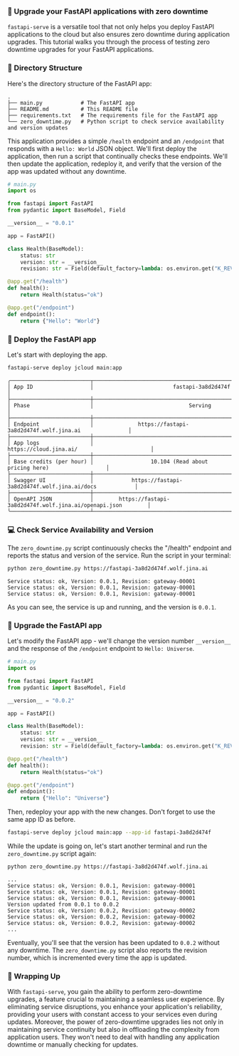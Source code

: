 ### 🔄 Upgrade your FastAPI applications with zero downtime

`fastapi-serve` is a versatile tool that not only helps you deploy FastAPI applications to the cloud but also ensures zero downtime during application upgrades. This tutorial walks you through the process of testing zero downtime upgrades for your FastAPI applications.

### 📁 Directory Structure

Here's the directory structure of the FastAPI app:

```
.
├── main.py            # The FastAPI app
├── README.md          # This README file
├── requirements.txt   # The requirements file for the FastAPI app
└── zero_downtime.py   # Python script to check service availability and version updates
```

This application provides a simple `/health` endpoint and an `/endpoint` that responds with a `Hello: World` JSON object. We'll first deploy the application, then run a script that continually checks these endpoints. We'll then update the application, redeploy it, and verify that the version of the app was updated without any downtime.


```python
# main.py
import os

from fastapi import FastAPI
from pydantic import BaseModel, Field

__version__ = "0.0.1"

app = FastAPI()

class Health(BaseModel):
    status: str
    version: str = __version__
    revision: str = Field(default_factory=lambda: os.environ.get("K_REVISION", "0.0.0"))

@app.get("/health")
def health():
    return Health(status="ok")

@app.get("/endpoint")
def endpoint():
    return {"Hello": "World"}
```

### 🐳 Deploy the FastAPI app

Let's start with deploying the app.

```bash
fastapi-serve deploy jcloud main:app
```

```text
╭─────────────────────────┬────────────────────────────────────────────────────────────────────╮
│ App ID                  │                         fastapi-3a8d2d474f                         │
├─────────────────────────┼────────────────────────────────────────────────────────────────────┤
│ Phase                   │                              Serving                               │
├─────────────────────────┼────────────────────────────────────────────────────────────────────┤
│ Endpoint                │              https://fastapi-3a8d2d474f.wolf.jina.ai               │
├─────────────────────────┼────────────────────────────────────────────────────────────────────┤
│ App logs                │                       https://cloud.jina.ai/                       │
├─────────────────────────┼────────────────────────────────────────────────────────────────────┤
│ Base credits (per hour) │                  10.104 (Read about pricing here)                  │
├─────────────────────────┼────────────────────────────────────────────────────────────────────┤
│ Swagger UI              │            https://fastapi-3a8d2d474f.wolf.jina.ai/docs            │
├─────────────────────────┼────────────────────────────────────────────────────────────────────┤
│ OpenAPI JSON            │        https://fastapi-3a8d2d474f.wolf.jina.ai/openapi.json        │
╰─────────────────────────┴────────────────────────────────────────────────────────────────────╯
```


### 💻 Check Service Availability and Version

The `zero_downtime.py` script continuously checks the "/health" endpoint and reports the status and version of the service. Run the script in your terminal:

```bash
python zero_downtime.py https://fastapi-3a8d2d474f.wolf.jina.ai
```

```text
Service status: ok, Version: 0.0.1, Revision: gateway-00001
Service status: ok, Version: 0.0.1, Revision: gateway-00001
Service status: ok, Version: 0.0.1, Revision: gateway-00001
```

As you can see, the service is up and running, and the version is `0.0.1`.


### 🔄 Upgrade the FastAPI app

Let's modify the FastAPI app - we'll change the version number `__version__` and the response of the `/endpoint` endpoint to `Hello: Universe`.

```python
# main.py
import os

from fastapi import FastAPI
from pydantic import BaseModel, Field

__version__ = "0.0.2"

app = FastAPI()

class Health(BaseModel):
    status: str
    version: str = __version__
    revision: str = Field(default_factory=lambda: os.environ.get("K_REVISION", "0.0.0"))

@app.get("/health")
def health():
    return Health(status="ok")

@app.get("/endpoint")
def endpoint():
    return {"Hello": "Universe"}
```

Then, redeploy your app with the new changes. Don't forget to use the same app ID as before.

```bash
fastapi-serve deploy jcloud main:app --app-id fastapi-3a8d2d474f
```

While the update is going on, let's start another terminal and run the `zero_downtime.py` script again:

```bash
python zero_downtime.py https://fastapi-3a8d2d474f.wolf.jina.ai
```

```text
...
Service status: ok, Version: 0.0.1, Revision: gateway-00001
Service status: ok, Version: 0.0.1, Revision: gateway-00001
Service status: ok, Version: 0.0.1, Revision: gateway-00001
Version updated from 0.0.1 to 0.0.2
Service status: ok, Version: 0.0.2, Revision: gateway-00002
Service status: ok, Version: 0.0.2, Revision: gateway-00002
Service status: ok, Version: 0.0.2, Revision: gateway-00002
...
```

Eventually, you'll see that the version has been updated to `0.0.2` without any downtime. The `zero_downtime.py` script also reports the revision number, which is incremented every time the app is updated.


### 🎯 Wrapping Up

With `fastapi-serve`, you gain the ability to perform zero-downtime upgrades, a feature crucial to maintaining a seamless user experience. By eliminating service disruptions, you enhance your application's reliability, providing your users with constant access to your services even during updates. Moreover, the power of zero-downtime upgrades lies not only in maintaining service continuity but also in offloading the complexity from application users. They won't need to deal with handling any application downtime or manually checking for updates. 
